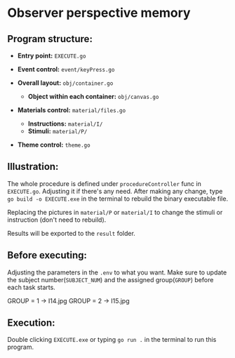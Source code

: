 # Observer perspective memory
## Program structure:
- **Entry point:** `EXECUTE.go`
- **Event control:** `event/keyPress.go`
- **Overall layout:** `obj/container.go`
    - **Object within each container:** `obj/canvas.go`

- **Materials control:** `material/files.go`
    - **Instructions:** `material/I/`
    - **Stimuli:** `material/P/`
- **Theme control:** `theme.go`

## Illustration:
The whole procedure is defined under `procedureController` func in `EXECUTE.go`. Adjusting it if there's any need. After making any change, type `go build -o EXECUTE.exe` in the terminal to rebuild the binary executable file.

Replacing the pictures in `material/P` or `material/I` to change the stimuli or instruction (don't need to rebuild).

Results will be exported to the `result` folder.

## Before executing:
Adjusting the parameters in the `.env` to what you want. Make sure to update the subject number(`SUBJECT_NUM`) and the assigned group(`GROUP`) before each task starts.

GROUP = 1 -> I14.jpg
GROUP = 2 -> I15.jpg

## Execution:
Double clicking `EXECUTE.exe` or typing `go run .` in the terminal to run this program.